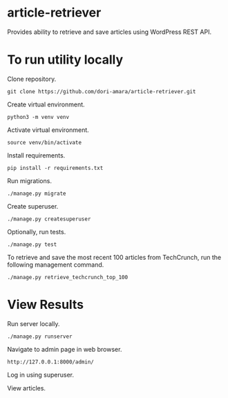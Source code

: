 # article-retriever
Provides ability to retrieve and save articles using WordPress REST API.

# To run utility locally

Clone repository.

    git clone https://github.com/dori-amara/article-retriever.git

Create virtual environment.

    python3 -m venv venv

Activate virtual environment.

    source venv/bin/activate

Install requirements.

    pip install -r requirements.txt

Run migrations.

    ./manage.py migrate

Create superuser.

    ./manage.py createsuperuser

Optionally, run tests.

    ./manage.py test

To retrieve and save the most recent 100 articles from TechCrunch, run the following management command.

    ./manage.py retrieve_techcrunch_top_100

# View Results

Run server locally. 

    ./manage.py runserver
    
Navigate to admin page in web browser. 

    http://127.0.0.1:8000/admin/
    
Log in using superuser.

View articles.
